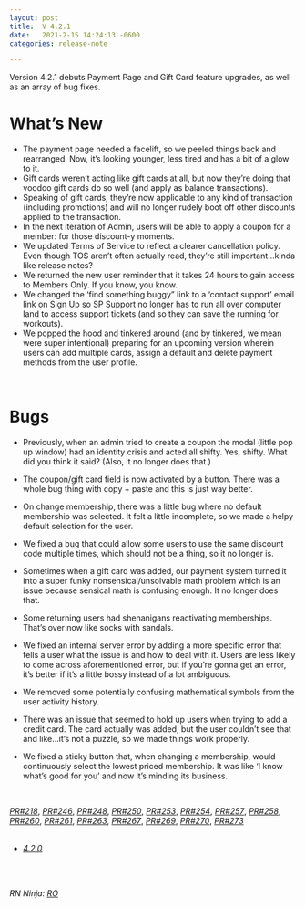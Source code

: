 ```yaml
---
layout: post
title:  V 4.2.1
date:   2021-2-15 14:24:13 -0600
categories: release-note

---
```

Version 4.2.1 debuts Payment Page and Gift Card feature upgrades, as well as an array of bug fixes.

# What’s New
- The payment page needed a facelift, so we peeled things back and rearranged. Now, it’s looking younger, less tired and has a bit of a glow to it.
- Gift cards weren’t acting like gift cards at all, but now they’re doing that voodoo gift cards do so well (and apply as balance transactions).
- Speaking of gift cards, they’re now applicable to any kind of transaction (including promotions) and will no longer rudely boot off other discounts applied to the transaction.
- In the next iteration of Admin, users will be able to apply a coupon for a member: for those discount-y moments. 
- We updated Terms of Service to reflect a clearer cancellation policy. Even though TOS aren’t often actually read, they’re still important...kinda like release notes?
- We returned the new user reminder that it takes 24 hours to gain access to Members Only. If you know, you know. 
- We changed the ‘find something buggy” link to a ‘contact support’ email link on Sign Up so SP Support no longer has to run all over computer land to access support tickets (and so they can save the running for workouts). 
- We popped the hood and tinkered around (and by tinkered, we mean were super intentional) preparing for an upcoming version wherein users can add multiple cards, assign a default and delete payment methods from the user profile. 

<br/>

# Bugs

- Previously, when an admin tried to create a coupon the modal (little pop up window) had an identity crisis and acted all shifty. Yes, shifty. What did you think it said? (Also, it no longer does that.) 

- The coupon/gift card field is now activated by a button. There was a whole bug thing with copy + paste and this is just way better. 

- On change membership, there was a little bug where no default membership was selected. It felt a little incomplete, so we made a helpy default selection for the user. 

- We fixed a bug that could allow some users to use the same discount code multiple times, which should not be a thing, so it no longer is.

- Sometimes when a gift card was added, our payment system turned it into a super funky nonsensical/unsolvable math problem which is an issue because sensical math is confusing enough. It no longer does that. 

- Some returning users had shenanigans reactivating memberships. That’s over now like socks with sandals. 

- We fixed an internal server error by adding a more specific error that tells a user what the issue is and how to deal with it. Users are less likely to come across aforementioned error, but if you’re gonna get an error, it’s better if it’s a little bossy instead of a lot ambiguous. 

- We removed some potentially confusing mathematical symbols from the user activity history. 

- There was an issue that seemed to hold up users when trying to add a credit card. The card actually was added, but the user couldn’t see that and like...it’s not a puzzle, so we made things work properly. 

- We fixed a sticky button that, when changing a membership, would continuously select the lowest priced membership. It was like ‘I know what’s good for you’ and now it’s minding its business.




<br/>

*[PR#218](https://github.com/streetparking/my-streetparking/pull/218)*, *[PR#246](https://github.com/streetparking/my-streetparking/pull/246)*, *[PR#248](https://github.com/streetparking/my-streetparking/pull/248)*, *[PR#250](https://github.com/streetparking/my-streetparking/pull/250)*, *[PR#253](https://github.com/streetparking/my-streetparking/pull/253)*, *[PR#254](https://github.com/streetparking/my-streetparking/pull/254)*, *[PR#257](https://github.com/streetparking/my-streetparking/pull/257)*, *[PR#258](https://github.com/streetparking/my-streetparking/pull/258)*, *[PR#260](https://github.com/streetparking/my-streetparking/pull/260)*, *[PR#261](https://github.com/streetparking/my-streetparking/pull/261)*, *[PR#263](https://github.com/streetparking/my-streetparking/pull/263)*, *[PR#267](https://github.com/streetparking/my-streetparking/pull/267)*, *[PR#269](https://github.com/streetparking/my-streetparking/pull/269)*, *[PR#270](https://github.com/streetparking/my-streetparking/pull/270)*, *[PR#273](https://github.com/streetparking/my-streetparking/pull/273)* 
<br/>
<br/>

 * *[4.2.0](https://github.com/streetparking/my-streetparking/releases/tag/v4.2.0)* 
<br/>
<br/>

_RN Ninja: [RO](https://github.com/robyanna)_
 
 
 